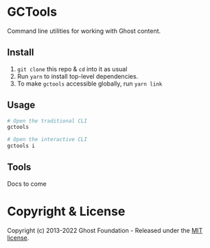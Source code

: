 # GCTools

Command line utilities for working with Ghost content.


## Install

1. `git clone` this repo & `cd` into it as usual
2. Run `yarn` to install top-level dependencies.
3. To make `gctools` accessible globally, run `yarn link`


## Usage

```bash
# Open the traditional CLI
gctools
```
```bash
# Open the interactive CLI
gctools i
```

## Tools

Docs to come


# Copyright & License

Copyright (c) 2013-2022 Ghost Foundation - Released under the [MIT license](LICENSE).
